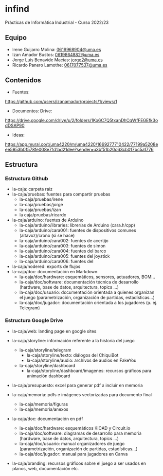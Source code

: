# infind

Prácticas de Informática Industrial - Curso 2022/23

## Equipo

- Irene Guijarro Molina: 0619968904@uma.es
- Izan Amador Bustos: 0619864882@uma.es
- Jorge Luis Benavide Macías: jorge2@uma.es
- Ricardo Panero Lamothe: 0617077537@uma.es


## Contenidos

- Fuentes: 

https://github.com/users/izanamador/projects/1/views/1

- Documentos: Drive:

 https://drive.google.com/drive/u/2/folders/1Kx6C7Q5txanDhCqWfFEGEfk3odDSAP90
 
- Ideas:

 https://app.mural.co/t/uma4220/m/uma4220/1669277710422/77199a5208eee5953b0f578fe008e71d1ad21dee?sender=u3bf51b20c63cb017bc5a1776

## Estructura

### Estructura Github

- la-caja: carpeta raíz
- la-caja/pruebas: fuentes para compartir pruebas
  - la-caja/pruebas/irene
  - la-caja/pruebas/jorge
  - la-caja/pruebas/izan
  - la caja/pruebas/ricardo
- la-caja/arduino: fuentes de Arduino
  - la-caja/arduino/libraries: librerías de Arduino (cara.h/cpp)
  - la-caja/arduino/cara001: fuentes de dispositivos comunes (altavoz)/crono (si se hace)
  - la-caja/arduino/cara002: fuentes de acertijo
  - la-caja/arduino/cara003: fuentes de simon
  - la-caja/arduino/cara004: fuentes del barco
  - la-caja/arduino/cara005: fuentes del joystick
  - la-caja/arduino/cara006: fuentes del 
- la-caja/nodered: exports de flujos 
- la-caja/doc: documentación en Markdown
  - la-caja/doc/hardware: esquemáticos, sensores, actuadores, BOM...
  - la-caja/doc/software: documentación técnica de desarrollo (hardware, base de datos, arquitectura, topics ...)
  - la-caja/doc/usuario: documentación orientada a quienes organizan el juego (parametrización, organización de partidas, estadísticas...)
  - la-caja/doc/jugador: documentación orientada a los jugadores (p. ej. Telegram)
  
  
  
### Estructura Google Drive
 - la-caja/web: landing page en google sites
 - la-caja/storyline: información referente a la historia del juego
    - la-caja/storyline/telegram
      - la-caja/storyline/texto: diálogos del ChiquiBot
      - la-caja/storyline/audio: archivos de audios en FakeYou
    - la-caja/storyline/dashboard
      - la-caja/storyline/dashboard/imagenes: recursos gráficos para animación dashboard
- la-caja/presupuesto: excel para generar pdf a incluir en memoria
- la-caja/memoria: pdfs e imágenes vectorizadas para documento final
  - la-caja/memoria/figuras
  - la-caja/memoria/anexos
- la-caja/doc: documentación en pdf

  - la-caja/doc/hardware: esquemáticos KiCAD y Circuit.io
  - la-caja/doc/software: diagramas de desarrollo para memoria (hardware, base de datos, arquitectura, topics ...)
  - la-caja/doc/usuario: manual organizadores de juego (parametrización, organización de partidas, estadísticas...)
  - la-caja/doc/jugador: manual para jugadores en Canva

- la-caja/branding: recursos gráficos sobre el juego a ser usados en planos, web, documentación etc.

  
  

